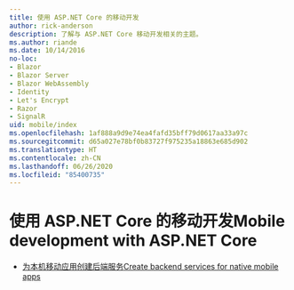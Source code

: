 ```yaml
---
title: 使用 ASP.NET Core 的移动开发
author: rick-anderson
description: 了解与 ASP.NET Core 移动开发相关的主题。
ms.author: riande
ms.date: 10/14/2016
no-loc:
- Blazor
- Blazor Server
- Blazor WebAssembly
- Identity
- Let's Encrypt
- Razor
- SignalR
uid: mobile/index
ms.openlocfilehash: 1af888a9d9e74ea4fafd35bff79d0617aa33a97c
ms.sourcegitcommit: d65a027e78bf0b83727f975235a18863e685d902
ms.translationtype: HT
ms.contentlocale: zh-CN
ms.lasthandoff: 06/26/2020
ms.locfileid: "85400735"
---
```

# <a name="mobile-development-with-aspnet-core"></a><span data-ttu-id="1d6f7-103">使用 ASP.NET Core 的移动开发</span><span class="sxs-lookup"><span data-stu-id="1d6f7-103">Mobile development with ASP.NET Core</span></span>

* [<span data-ttu-id="1d6f7-104">为本机移动应用创建后端服务</span><span class="sxs-lookup"><span data-stu-id="1d6f7-104">Create backend services for native mobile apps</span></span>](native-mobile-backend.md)
